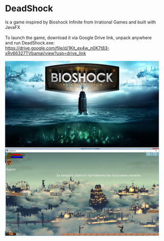 # DeadShock
Is a game inspired by Bioshock Infinite from Irrational Games and built with JavaFX <br><br>
To launch the game, download it via Google Drive link, unpack anywhere and run DeadShock.exe:<br>
https://drive.google.com/file/d/1Kjt_ex4w_n0K7t83-xRv66327TVbamaj/view?usp=drive_link <br> <br>
![alt text](https://github.com/Abhai2016/DeadShock/blob/master/resources/images/menu/cover.jpg)
![alt text](https://github.com/Abhai2016/DeadShock/blob/master/resources/images/GameplayScreen.png)
